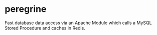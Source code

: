 # peregrine

Fast database data access via an Apache Module which calls a MySQL Stored Procedure and caches in Redis.
